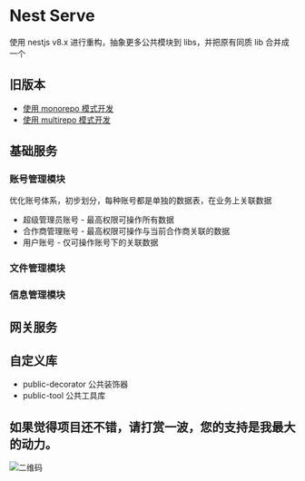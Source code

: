 # Nest Serve

使用 nestjs v8.x 进行重构，抽象更多公共模块到 libs，并把原有同质 lib 合并成一个

## 旧版本

- [使用 monorepo 模式开发](https://github.com/dyb881/nest-serve/tree/monorepo)
- [使用 multirepo 模式开发](https://github.com/dyb881/nest-serve/tree/multirepo)

## 基础服务

### 账号管理模块

优化账号体系，初步划分，每种账号都是单独的数据表，在业务上关联数据

- 超级管理员账号 - 最高权限可操作所有数据
- 合作商管理账号 - 最高权限可操作与当前合作商关联的数据
- 用户账号 - 仅可操作账号下的关联数据

### 文件管理模块

### 信息管理模块

## 网关服务

## 自定义库

- public-decorator 公共装饰器
- public-tool 公共工具库

## 如果觉得项目还不错，请打赏一波，您的支持是我最大的动力。

![二维码](https://files.bittyshow.top/pay.png)
